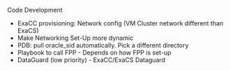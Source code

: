 
Code Development
- ExaCC provisioning: Network config (VM Cluster network different than ExaCS)
- Make Networking Set-Up more dynamic
- PDB: pull oracle_sid automatically. Pick a different directory
- Playbook to call FPP - Depends on how FPP is set-up
- DataGuard (low priority) - ExaCC/ExaCS Dataguard